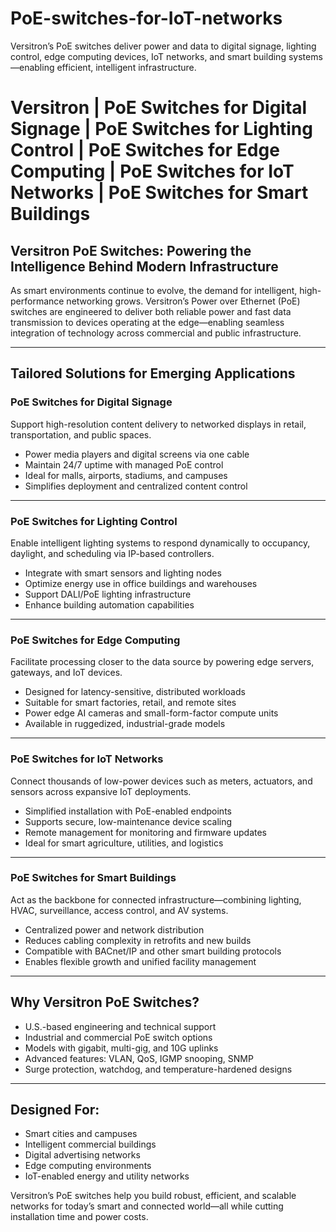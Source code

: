 # PoE-switches-for-IoT-networks
Versitron’s PoE switches deliver power and data to digital signage, lighting control, edge computing devices, IoT networks, and smart building systems—enabling efficient, intelligent infrastructure.

# Versitron | PoE Switches for Digital Signage | PoE Switches for Lighting Control | PoE Switches for Edge Computing | PoE Switches for IoT Networks | PoE Switches for Smart Buildings

## Versitron PoE Switches: Powering the Intelligence Behind Modern Infrastructure

As smart environments continue to evolve, the demand for intelligent, high-performance networking grows. Versitron’s Power over Ethernet (PoE) switches are engineered to deliver both reliable power and fast data transmission to devices operating at the edge—enabling seamless integration of technology across commercial and public infrastructure.

---

## Tailored Solutions for Emerging Applications

### PoE Switches for Digital Signage  
Support high-resolution content delivery to networked displays in retail, transportation, and public spaces.

- Power media players and digital screens via one cable  
- Maintain 24/7 uptime with managed PoE control  
- Ideal for malls, airports, stadiums, and campuses  
- Simplifies deployment and centralized content control

---

### PoE Switches for Lighting Control  
Enable intelligent lighting systems to respond dynamically to occupancy, daylight, and scheduling via IP-based controllers.

- Integrate with smart sensors and lighting nodes  
- Optimize energy use in office buildings and warehouses  
- Support DALI/PoE lighting infrastructure  
- Enhance building automation capabilities

---

### PoE Switches for Edge Computing  
Facilitate processing closer to the data source by powering edge servers, gateways, and IoT devices.

- Designed for latency-sensitive, distributed workloads  
- Suitable for smart factories, retail, and remote sites  
- Power edge AI cameras and small-form-factor compute units  
- Available in ruggedized, industrial-grade models

---

### PoE Switches for IoT Networks  
Connect thousands of low-power devices such as meters, actuators, and sensors across expansive IoT deployments.

- Simplified installation with PoE-enabled endpoints  
- Supports secure, low-maintenance device scaling  
- Remote management for monitoring and firmware updates  
- Ideal for smart agriculture, utilities, and logistics

---

### PoE Switches for Smart Buildings  
Act as the backbone for connected infrastructure—combining lighting, HVAC, surveillance, access control, and AV systems.

- Centralized power and network distribution  
- Reduces cabling complexity in retrofits and new builds  
- Compatible with BACnet/IP and other smart building protocols  
- Enables flexible growth and unified facility management

---

## Why Versitron PoE Switches?

- U.S.-based engineering and technical support  
- Industrial and commercial PoE switch options  
- Models with gigabit, multi-gig, and 10G uplinks  
- Advanced features: VLAN, QoS, IGMP snooping, SNMP  
- Surge protection, watchdog, and temperature-hardened designs

---

## Designed For:

- Smart cities and campuses  
- Intelligent commercial buildings  
- Digital advertising networks  
- Edge computing environments  
- IoT-enabled energy and utility networks

Versitron’s PoE switches help you build robust, efficient, and scalable networks for today’s smart and connected world—all while cutting installation time and power costs.

